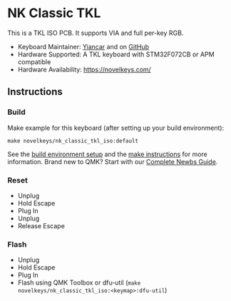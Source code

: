 # NK Classic TKL

This is a TKL ISO PCB. It supports VIA and full per-key RGB.

* Keyboard Maintainer: [Yiancar](https://yiancar-designs.com/) and on [GitHub](https://github.com/yiancar)
* Hardware Supported: A TKL keyboard with STM32F072CB or APM compatible
* Hardware Availability: https://novelkeys.com/ 

## Instructions

### Build

Make example for this keyboard (after setting up your build environment):

    make novelkeys/nk_classic_tkl_iso:default

See the [build environment setup](https://docs.qmk.fm/#/getting_started_build_tools) and the [make instructions](https://docs.qmk.fm/#/getting_started_make_guide) for more information. Brand new to QMK? Start with our [Complete Newbs Guide](https://docs.qmk.fm/#/newbs).

### Reset

- Unplug
- Hold Escape
- Plug In
- Unplug
- Release Escape

### Flash

- Unplug
- Hold Escape
- Plug In
- Flash using QMK Toolbox or dfu-util (`make novelkeys/nk_classic_tkl_iso:<keymap>:dfu-util`)
